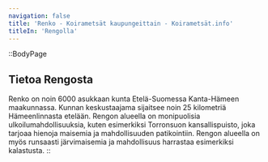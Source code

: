 ```yaml
---
navigation: false
title: 'Renko - Koirametsät kaupungeittain - Koirametsät.info'
titleIn: 'Rengolla'
---
```


::BodyPage
## Tietoa Rengosta
Renko on noin 6000 asukkaan kunta Etelä-Suomessa Kanta-Hämeen maakunnassa. Kunnan keskustaajama sijaitsee noin 25 kilometriä Hämeenlinnasta etelään. Rengon alueella on monipuolisia ulkoilumahdollisuuksia, kuten esimerkiksi Torronsuon kansallispuisto, joka tarjoaa hienoja maisemia ja mahdollisuuden patikointiin. Rengon alueella on myös runsaasti järvimaisemia ja mahdollisuus harrastaa esimerkiksi kalastusta.
::